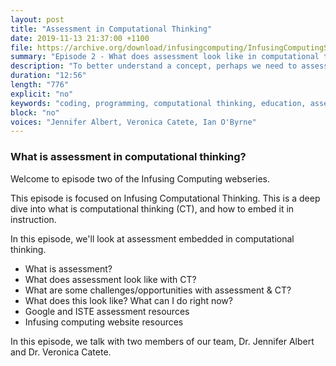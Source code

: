 ```yaml
---
layout: post
title: "Assessment in Computational Thinking"
date: 2019-11-13 21:37:00 +1100
file: https://archive.org/download/infusingcomputing/InfusingComputingS1E2.mp3
summary: "Episode 2 - What does assessment look like in computational thinking?"
description: "To better understand a concept, perhaps we need to assess it. What should we be thinking about as we assess computational thinking in our classrooms?"
duration: "12:56" 
length: "776"
explicit: "no" 
keywords: "coding, programming, computational thinking, education, assessment"
block: "no" 
voices: "Jennifer Albert, Veronica Catete, Ian O'Byrne"
---
```


### What is assessment in computational thinking?

Welcome to episode two of the Infusing Computing webseries.

This episode is focused on Infusing Computational Thinking. This is a deep dive into what is computational thinking (CT), and how to embed it in instruction.

In this episode, we'll look at assessment embedded in computational thinking. 

- What is assessment?
- What does assessment look like with CT?
- What are some challenges/opportunities with assessment & CT?
- What does this look like? What can I do right now?
- Google and ISTE assessment resources
- Infusing computing website resources  

In this episode, we talk with two members of our team, Dr. Jennifer Albert and Dr. Veronica Catete.  

